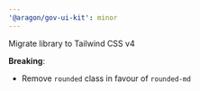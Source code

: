 ```yaml
---
'@aragon/gov-ui-kit': minor
---
```


Migrate library to Tailwind CSS v4

**Breaking**:

- Remove `rounded` class in favour of `rounded-md`
